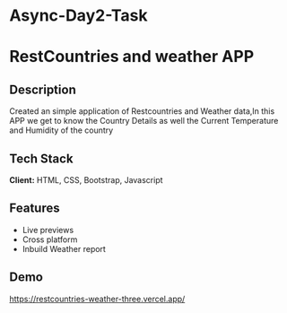 # Async-Day2-Task


# RestCountries and weather APP




## Description
Created an simple application of Restcountries and Weather data,In this APP we get to know the Country Details as well the Current Temperature and Humidity of the country 


## Tech Stack

**Client:** HTML, CSS, Bootstrap, Javascript




## Features
- Live previews
- Cross platform
- Inbuild Weather report


## Demo

https://restcountries-weather-three.vercel.app/

